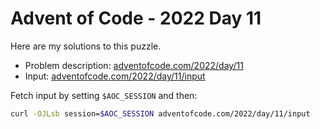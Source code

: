 # Advent of Code - 2022 Day 11
Here are my solutions to this puzzle.

* Problem description: [adventofcode.com/2022/day/11](https://adventofcode.com/2022/day/11)
* Input: [adventofcode.com/2022/day/11/input](https://adventofcode.com/2022/day/11/input)

Fetch input by setting `$AOC_SESSION` and then:
```bash
curl -OJLsb session=$AOC_SESSION adventofcode.com/2022/day/11/input
```
